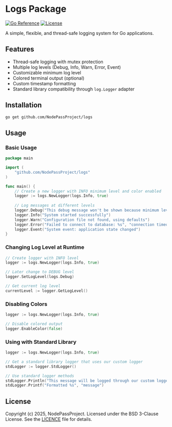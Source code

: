 # Logs Package

[![Go Reference](https://pkg.go.dev/badge/github.com/NodePassProject/logs.svg)](https://pkg.go.dev/github.com/NodePassProject/logs)
[![License](https://img.shields.io/badge/License-BSD_3--Clause-blue.svg)](https://opensource.org/licenses/BSD-3-Clause)

A simple, flexible, and thread-safe logging system for Go applications.

## Features

- Thread-safe logging with mutex protection
- Multiple log levels (Debug, Info, Warn, Error, Event)
- Customizable minimum log level
- Colored terminal output (optional)
- Custom timestamp formatting
- Standard library compatibility through `log.Logger` adapter

## Installation

```bash
go get github.com/NodePassProject/logs
```

## Usage

### Basic Usage

```go
package main

import (
    "github.com/NodePassProject/logs"
)

func main() {
    // Create a new logger with INFO minimum level and color enabled
    logger := logs.NewLogger(logs.Info, true)
    
    // Log messages at different levels
    logger.Debug("This debug message won't be shown because minimum level is INFO")
    logger.Info("System started successfully")
    logger.Warn("Configuration file not found, using defaults")
    logger.Error("Failed to connect to database: %s", "connection timeout")
    logger.Event("System event: application state changed")
}
```

### Changing Log Level at Runtime

```go
// Create logger with INFO level
logger := logs.NewLogger(logs.Info, true)

// Later change to DEBUG level
logger.SetLogLevel(logs.Debug)

// Get current log level
currentLevel := logger.GetLogLevel()
```

### Disabling Colors

```go
logger := logs.NewLogger(logs.Info, true)

// Disable colored output
logger.EnableColor(false)
```

### Using with Standard Library

```go
logger := logs.NewLogger(logs.Info, true)

// Get a standard library logger that uses our custom logger
stdLogger := logger.StdLogger()

// Use standard logger methods
stdLogger.Println("This message will be logged through our custom logger")
stdLogger.Printf("Formatted %s", "message")
```

## License

Copyright (c) 2025, NodePassProject. Licensed under the BSD 3-Clause License.
See the [LICENCE](LICENCE) file for details.
